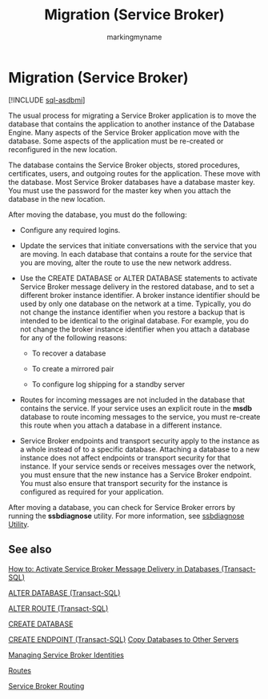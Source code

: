 ﻿---
title: Migration (Service Broker)
description: "The usual process for migrating a Service Broker application is to move the database that contains the application to another instance of the Database Engine."
ms.prod: sql
ms.technology: configuration
ms.topic: conceptual
author: markingmyname
ms.author: maghan
ms.reviewer: mikeray
ms.date: "03/30/2022"
---

# Migration (Service Broker)

[!INCLUDE [sql-asdbmi](../../includes/applies-to-version/sql-asdbmi.md)]

The usual process for migrating a Service Broker application is to move the database that contains the application to another instance of the Database Engine. Many aspects of the Service Broker application move with the database. Some aspects of the application must be re-created or reconfigured in the new location.

The database contains the Service Broker objects, stored procedures, certificates, users, and outgoing routes for the application. These move with the database. Most Service Broker databases have a database master key. You must use the password for the master key when you attach the database in the new location.

After moving the database, you must do the following:

  - Configure any required logins.

  - Update the services that initiate conversations with the service that you are moving. In each database that contains a route for the service that you are moving, alter the route to use the new network address.

  - Use the CREATE DATABASE or ALTER DATABASE statements to activate Service Broker message delivery in the restored database, and to set a different broker instance identifier. A broker instance identifier should be used by only one database on the network at a time. Typically, you do not change the instance identifier when you restore a backup that is intended to be identical to the original database. For example, you do not change the broker instance identifier when you attach a database for any of the following reasons:
    
      - To recover a database
    
      - To create a mirrored pair
    
      - To configure log shipping for a standby server

  - Routes for incoming messages are not included in the database that contains the service. If your service uses an explicit route in the **msdb** database to route incoming messages to the service, you must re-create this route when you attach a database in a different instance.

  - Service Broker endpoints and transport security apply to the instance as a whole instead of to a specific database. Attaching a database to a new instance does not affect endpoints or transport security for that instance. If your service sends or receives messages over the network, you must ensure that the new instance has a Service Broker endpoint. You must also ensure that transport security for the instance is configured as required for your application.

After moving a database, you can check for Service Broker errors by running the **ssbdiagnose** utility. For more information, see [ssbdiagnose Utility](../../tools/ssbdiagnose/ssbdiagnose-utility-service-broker.md).

## See also


[How to: Activate Service Broker Message Delivery in Databases (Transact-SQL)](how-to-activate-service-broker-message-delivery-in-databases-transact-sql.md)



[ALTER DATABASE (Transact-SQL)](../../t-sql/statements/alter-database-transact-sql.md)

[ALTER ROUTE (Transact-SQL)](../../t-sql/statements/alter-route-transact-sql.md)

[CREATE DATABASE](../../t-sql/statements/create-database-transact-sql.md)

[CREATE ENDPOINT (Transact-SQL)](../../t-sql/statements/create-endpoint-transact-sql.md)
[Copy Databases to Other Servers](../../relational-databases/databases/copy-databases-to-other-servers.md)

[Managing Service Broker Identities](managing-service-broker-identities.md)

[Routes](routes.md)

[Service Broker Routing](service-broker-routing.md)

